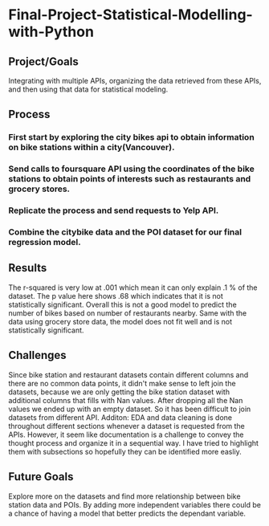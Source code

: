 # Final-Project-Statistical-Modelling-with-Python

## Project/Goals
Integrating with multiple APIs, organizing the data retrieved from these APIs, and then using that data for statistical modeling.

## Process
### First start by exploring the city bikes api to obtain information on bike stations within a city(Vancouver). 
### Send calls to foursquare API using the coordinates of the bike stations to obtain points of interests such as restaurants and grocery stores.
### Replicate the process and send requests to Yelp API. 
### Combine the citybike data and the POI dataset for our final regression model.


## Results
The r-squared is very low at .001 which mean it can only explain .1 % of the dataset. The p value here shows .68 which indicates that it is not statistically significant. Overall this is not a good model to predict the number of bikes based on number of restaurants nearby. Same with the data using grocery store data, the model does not fit well and is not statistically significant.

## Challenges 
Since bike station and restaurant datasets contain different columns and there are no common data points, it didn't make sense to left join the datasets, because we are only getting the bike station dataset with additional columns that fills with Nan values. After dropping all the Nan values we ended up with an empty dataset. So it has been difficult to join datasets from different API.
Additon: EDA and data cleaning is done throughout different sections whenever a dataset is requested from the APIs. However, it seem like documentation is a challenge to convey the thought process and organize it in a sequential way. I have tried to highlight them with subsections so hopefully they can be identified more easliy.

## Future Goals
Explore more on the datasets and find more relationship between bike station data and POIs. By adding more independent variables there could be a chance of having a model that better predicts the dependant variable.  
